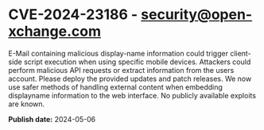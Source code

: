 # CVE-2024-23186 - security@open-xchange.com

E-Mail containing malicious display-name information could trigger client-side script execution when using specific mobile devices. Attackers could perform malicious API requests or extract information from the users account. Please deploy the provided updates and patch releases. We now use safer methods of handling external content when embedding displayname information to the web interface. No publicly available exploits are known.

**Publish date:** 2024-05-06

